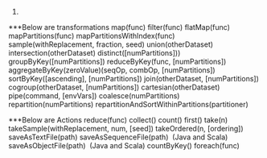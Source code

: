 

1. 
***Below are transformations
map(func)
filter(func)
flatMap(func)
mapPartitions(func)
mapPartitionsWithIndex(func)
sample(withReplacement, fraction, seed)
union(otherDataset)
intersection(otherDataset)
distinct([numPartitions]))
groupByKey([numPartitions])
reduceByKey(func, [numPartitions])
aggregateByKey(zeroValue)(seqOp, combOp, [numPartitions])
sortByKey([ascending], [numPartitions])
join(otherDataset, [numPartitions])
cogroup(otherDataset, [numPartitions])
cartesian(otherDataset)
pipe(command, [envVars])
coalesce(numPartitions)
repartition(numPartitions)
repartitionAndSortWithinPartitions(partitioner)

***Below are Actions
reduce(func)
collect()
count()
first()
take(n)
takeSample(withReplacement, num, [seed])
takeOrdered(n, [ordering])
saveAsTextFile(path)
saveAsSequenceFile(path) 
(Java and Scala)
saveAsObjectFile(path) 
(Java and Scala)
countByKey()
foreach(func)

